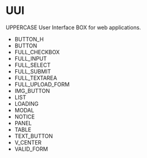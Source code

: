 UUI
===
UPPERCASE User Interface BOX for web applications.

- BUTTON_H
- BUTTON
- FULL_CHECKBOX
- FULL_INPUT
- FULL_SELECT
- FULL_SUBMIT
- FULL_TEXTAREA
- FULL_UPLOAD_FORM
- IMG_BUTTON
- LIST
- LOADING
- MODAL
- NOTICE
- PANEL
- TABLE
- TEXT_BUTTON
- V_CENTER
- VALID_FORM
